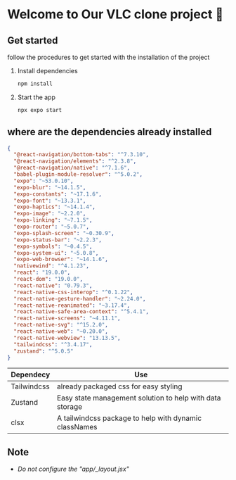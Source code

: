 # Welcome to Our VLC clone project 👋

## Get started

follow the procedures to get started with the installation of the project

1. Install dependencies

   ```bash
   npm install
   ```

2. Start the app

   ```bash
   npx expo start
   ```

## where are the dependencies already installed

```json
{
  "@react-navigation/bottom-tabs": "^7.3.10",
  "@react-navigation/elements": "^2.3.8",
  "@react-navigation/native": "^7.1.6",
  "babel-plugin-module-resolver": "^5.0.2",
  "expo": "~53.0.10",
  "expo-blur": "~14.1.5",
  "expo-constants": "~17.1.6",
  "expo-font": "~13.3.1",
  "expo-haptics": "~14.1.4",
  "expo-image": "~2.2.0",
  "expo-linking": "~7.1.5",
  "expo-router": "~5.0.7",
  "expo-splash-screen": "~0.30.9",
  "expo-status-bar": "~2.2.3",
  "expo-symbols": "~0.4.5",
  "expo-system-ui": "~5.0.8",
  "expo-web-browser": "~14.1.6",
  "nativewind": "^4.1.23",
  "react": "19.0.0",
  "react-dom": "19.0.0",
  "react-native": "0.79.3",
  "react-native-css-interop": "^0.1.22",
  "react-native-gesture-handler": "~2.24.0",
  "react-native-reanimated": "~3.17.4",
  "react-native-safe-area-context": "^5.4.1",
  "react-native-screens": "~4.11.1",
  "react-native-svg": "^15.2.0",
  "react-native-web": "~0.20.0",
  "react-native-webview": "13.13.5",
  "tailwindcss": "^3.4.17",
  "zustand": "^5.0.5"
}
```

| Dependecy   | Use                                                      |
| ----------- | -------------------------------------------------------- |
| Tailwindcss | already packaged css for easy styling                    |
| Zustand     | Easy state management solution to help with data storage |
| clsx        | A tailwindcss package to help with dynamic classNames    |

## Note

- _Do not configure the "app/\_layout.jsx"_
